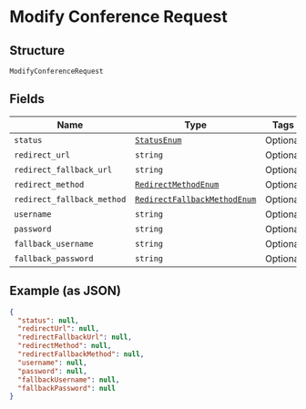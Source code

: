 
# Modify Conference Request

## Structure

`ModifyConferenceRequest`

## Fields

| Name | Type | Tags | Description |
|  --- | --- | --- | --- |
| `status` | [`StatusEnum`](/doc/Voice/models/status-enum.md) | Optional | - |
| `redirect_url` | `string` | Optional | - |
| `redirect_fallback_url` | `string` | Optional | - |
| `redirect_method` | [`RedirectMethodEnum`](/doc/Voice/models/redirect-method-enum.md) | Optional | - |
| `redirect_fallback_method` | [`RedirectFallbackMethodEnum`](/doc/Voice/models/redirect-fallback-method-enum.md) | Optional | - |
| `username` | `string` | Optional | - |
| `password` | `string` | Optional | - |
| `fallback_username` | `string` | Optional | - |
| `fallback_password` | `string` | Optional | - |

## Example (as JSON)

```json
{
  "status": null,
  "redirectUrl": null,
  "redirectFallbackUrl": null,
  "redirectMethod": null,
  "redirectFallbackMethod": null,
  "username": null,
  "password": null,
  "fallbackUsername": null,
  "fallbackPassword": null
}
```

